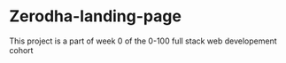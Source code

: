 # Zerodha-landing-page
This project is a part of week 0 of the 0-100 full stack web developement cohort 
